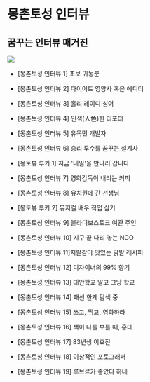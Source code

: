 # 몽촌토성 인터뷰
## 꿈꾸는 인터뷰 매거진
![](https://scontent.ficn1-1.fna.fbcdn.net/v/t1.0-9/29683988_397619574037163_2295575260948630253_n.jpg?_nc_cat=0&_nc_eui2=v1%3AAeFO5EmKoGpfK5rQOLd8Gzn6hC5rSdolgfnZ_dLzGLll-XM8x9UVzXyfGsGLvmE22hPKnL6VS87Nu4zGMjcrQO9mEqPG8y6XcN_xwOHkcntQPQ&oh=b7c27307729fa116f445df0260df1ec2&oe=5B6A745B)

- [몽촌토성 인터뷰 1] 초보 귀농꾼

- [몽촌토성 인터뷰 2] 다이어트 영양사 혹은 에디터

- [몽촌토성 인터뷰 3] 홀리 레이디 싱어

- [몽촌토성 인터뷰 4] 인색(人色)한 리포터

- [몽촌토성 인터뷰 5] 유목민 개발자

- [몽촌토성 인터뷰 6] 승리 투수를 꿈꾸는 설계사

- [몽토뷰 루키 1] 지금 '내일'을 만나러 갑니다

- [몽촌토성 인터뷰 7] 영화감독이 내리는 커피

- [몽촌토성 인터뷰 8] 유치원에 간 선생님

- [몽토뷰 루키 2] 뮤지컬 배우 직업 삼기

- [몽촌토성 인터뷰 9] 블라디보스토크 여관 주인

- [몽촌토성 인터뷰 10] 지구 끝 다리 놓는 NGO

- [몽촌토성 인터뷰 11]지랄같이 맛있는 닭발 레시피

- [몽촌토성 인터뷰 12] 디자이너의 99% 향기

- [몽촌토성 인터뷰 13] 대안학교 말고 그냥 학교

- [몽촌토성 인터뷰 14] 패션 한계 탐색 중

- [몽촌토성 인터뷰 15] 쓰고, 뛰고, 영화하라

- [몽촌토성 인터뷰 16] 책이 나를 부를 때, 홍대

- [몽촌토성 인터뷰 17] 83년생 이효진

- [몽촌토성 인터뷰 18] 이상적인 포토그래퍼

- [몽촌토성 인터뷰 19] 루브르가 좋았다 하네
